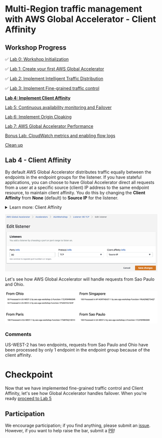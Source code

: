 # Multi-Region traffic management with AWS Global Accelerator - Client Affinity

## Workshop Progress
✅ [Lab 0: Workshop Initialization](../lab-0-init)

✅ [Lab 1: Create your first AWS Global Accelerator](../lab-1-create-aws-global-accelerator)

✅ [Lab 2: Implement Intelligent Traffic Distribution](../lab-2-traffic-distribution)

✅ [Lab 3: Implement Fine-grained traffic control](../lab-3-fine-grained-control)

**[Lab 4: Implement Client Affinity](../lab-4-client-affinity)**

[Lab 5: Continuous availability monitoring and Failover](../lab-5-observability)

[Lab 6: Implement Origin Cloaking](../lab-6-origin-cloaking)

[Lab 7: AWS Global Accelerator Performance](../lab-7-aga-performance)

[Bonus Lab: CloudWatch metrics and enabling flow logs](../bonus-lab)

[Clean up](../clean-up)

## Lab 4 - Client Affinity

By default AWS Global Accelerator distributes traffic equally between the endpoints in the endpoint groups for the listener. If you have stateful applications, you can choose to have Global Accelerator direct all requests from a user at a specific source (client) IP address to the same endpoint resource, to maintain client affinity. You do this by changing the **Client Affinity** from **None** (default) to **Source IP** for the listener.

<details>
<summary>Learn more: Client Affinity</summary>

Global Accelerator uses a consistent-flow hashing algorithm to choose the optimal endpoint for a user's connection. For more information, see our [documentation](https://docs.aws.amazon.com/global-accelerator/latest/dg/about-listeners.html#about-listeners-client-affinity)

</details>

<kbd>![x](images/client-affinity.png)</kbd>

Let's see how AWS Global Accelerator will handle requests from Sao Paulo and Ohio.

<kbd>![x](images/sao-paulo-client-affinity.png)</kbd>

### Comments

US-WEST-2 has two endpoints, requests from Sao Paulo and Ohio have been processed by only 1 endpoint in the endpoint group because of the client affinity.

<a name="lab6"/>

# Checkpoint

Now that we have implemented fine-grained traffic control and Client Affinity, let's see how Global Accelerator handles failover. When you're ready [proceed to Lab 5](../lab-5-observability)

## Participation

We encourage participation; if you find anything, please submit an [issue](https://github.com/aws-samples/aws-global-accelerator-workshop/issues). However, if you want to help raise the bar, submit a [PR](https://github.com/aws-samples/aws-global-accelerator-workshop/pulls)!
